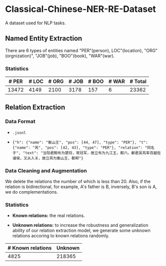 # Classical-Chinese-NER-RE-Dataset
A dataset used for NLP tasks.

## Named Entity Extraction

There are 6 types of entities named "PER"(person), LOC"(location), "ORG"(orgnization)", "JOB"(job), "BOO"(book), "WAR"(war). 

### Statistics

| # PER | # LOC | # ORG | # JOB | # BOO | # WAR | # Total |
| ----- | ----- | ----- | ----- | ----- | ----- | ------- |
| 13472 | 4149  | 2100  | 3178  | 157   | 6     | 23362   |

## Relation Extraction

### Data Format

* `.jsonl`

* ```
  {"h": {"name": "衡山王", "pos": [44, 47], "type": "PER"}, "t": {"name": "芮", "pos": [42, 43], "type": "PER"}, "relation": "同名于", "text": "当阳君黥布为楚将，常冠军，故立布为九江王，都六。鄱君吴芮率百越佐诸侯，又从入关，故立芮为衡山王，都邾"}
  ```

### Data Cleaning and Augmentation

We delete the relations the number of which is less than 20.  Also, if the relation is bidirectional, for example, A's father is B, inversely, B's son is A,  we do complementations.

### Statistics

* **Known relations:** the real relations.

* **Unknown relations:** to increase the robustness and generalization ability of our relation extraction model, we generate some unknown relations accoring to known relations randomly.

| # Known relations | Unknown |
| ----------------- | ------- |
| 4825              | 218365  |

